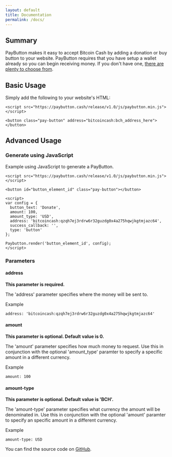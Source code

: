 ```yaml
---
layout: default
title: Documentation
permalink: /docs/
---
```


## Summary

PayButton makes it easy to accept Bitcoin Cash by adding a donation or buy button to your website. PayButton requires that you have setup a wallet already so you can begin receiving money. If you don't have one, [there are plenty to choose from](https://www.bitcoincash.org/wallets.html). 

## Basic Usage

Simply add the following to your website's HTML:

```
<script src="https://paybutton.cash/release/v1.0/js/paybutton.min.js"></script>

<button class="pay-button" address="bitcoincash:bch_address_here"></button>
```

## Advanced Usage

### Generate using JavaScript

Example using JavaScript to generate a PayButton.

```
<script src="https://paybutton.cash/release/v1.0/js/paybutton.min.js"></script>

<button id="button_element_id" class="pay-button"></button>

<script>
var config = {
  button_text: 'Donate',
  amount: 100,
  amount_type: 'USD',
  address: 'bitcoincash:qzqh7ej3rdrw6r32guzdg0x4a275hqwjkgtmjazc64',
  success_callback: '',
  type: 'button'
};

Paybutton.render('button_element_id', config);
</script>
```

### Parameters

#### address

**This parameter is required.**

The 'address' parameter specifies where the money will be sent to.

Example

```address: 'bitcoincash:qzqh7ej3rdrw6r32guzdg0x4a275hqwjkgtmjazc64'```

#### amount

**This parameter is optional. Default value is 0.**

The 'amount' parameter specifies how much money to request. Use this in conjunction with the optional 'amount_type' paramter to specify a specific amount in a different currency.

Example

```amount: 100```

#### amount-type

**This parameter is optional. Default value is 'BCH'.**

The 'amount-type' parameter specifies what currency the amount will be denominated in. Use this in conjunction with the optional 'amount' paramter to specify an specific amount in a different currency.

Example

```amount-type: USD```

You can find the source code on [GitHub](http://github.com/PayButton/paybutton).
